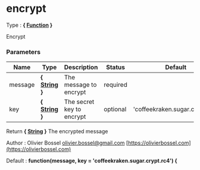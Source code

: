 # encrypt

<!-- @namespace: sugar.js.crypt.rc4.encrypt -->

Type : **{ [Function](https://developer.mozilla.org/fr/docs/Web/JavaScript/Reference/Objets_globaux/Function) }**


Encrypt



### Parameters
Name  |  Type  |  Description  |  Status  |  Default
------------  |  ------------  |  ------------  |  ------------  |  ------------
message  |  **{ [String](https://developer.mozilla.org/fr/docs/Web/JavaScript/Reference/Objets_globaux/String) }**  |  The message to encrypt  |  required  |
key  |  **{ [String](https://developer.mozilla.org/fr/docs/Web/JavaScript/Reference/Objets_globaux/String) }**  |  The secret key to encrypt  |  optional  |  'coffeekraken.sugar.crypt.rc4'

Return **{ [String](https://developer.mozilla.org/fr/docs/Web/JavaScript/Reference/Objets_globaux/String) }** The encrypted message

Author : Olivier Bossel [olivier.bossel@gmail.com](mailto:olivier.bossel@gmail.com) [https://olivierbossel.com](https://olivierbossel.com)

Default : **function(message, key = 'coffeekraken.sugar.crypt.rc4') {**